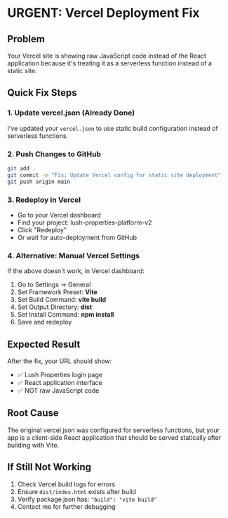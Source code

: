 # URGENT: Vercel Deployment Fix

## Problem
Your Vercel site is showing raw JavaScript code instead of the React application because it's treating it as a serverless function instead of a static site.

## Quick Fix Steps

### 1. Update vercel.json (Already Done)
I've updated your `vercel.json` to use static build configuration instead of serverless functions.

### 2. Push Changes to GitHub
```bash
git add .
git commit -m "Fix: Update Vercel config for static site deployment"
git push origin main
```

### 3. Redeploy in Vercel
- Go to your Vercel dashboard
- Find your project: lush-properties-platform-v2
- Click "Redeploy" 
- Or wait for auto-deployment from GitHub

### 4. Alternative: Manual Vercel Settings
If the above doesn't work, in Vercel dashboard:
1. Go to Settings → General
2. Set Framework Preset: **Vite**
3. Set Build Command: **vite build**
4. Set Output Directory: **dist**
5. Set Install Command: **npm install**
6. Save and redeploy

## Expected Result
After the fix, your URL should show:
- ✅ Lush Properties login page
- ✅ React application interface
- ✅ NOT raw JavaScript code

## Root Cause
The original vercel.json was configured for serverless functions, but your app is a client-side React application that should be served statically after building with Vite.

## If Still Not Working
1. Check Vercel build logs for errors
2. Ensure `dist/index.html` exists after build
3. Verify package.json has: `"build": "vite build"`
4. Contact me for further debugging